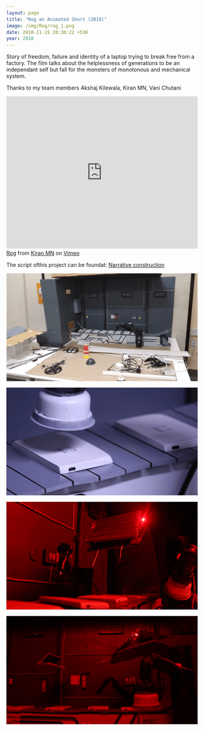 ```yaml
---
layout: page
title: "Rog an Animated Short (2018)"
image: /img/Rog/rog_1.png
date: 2018-11-15 20:30:22 +530
year: 2018
---
```

<p></p>
Story of freedom, failure and identity of a laptop trying to break free from a factory.
The film talks about the helplessness of generations to be an independant self but fall for the monsters of monotonous and mechanical system.

Thanks to my team members Akshaj Kilewala, Kiran MN, Vani Chutani

<iframe src="https://player.vimeo.com/video/300051990?h=5d2ccaf99c" width="100%" height="400" frameborder="0" allow="autoplay; fullscreen; picture-in-picture" allowfullscreen></iframe>
<a href="https://vimeo.com/300051990">Rog</a> from <a href="https://vimeo.com/user65249318">Kiran MN</a> on <a href="https://vimeo.com">Vimeo</a>  

The script ofthis project can be foundat:
[Narrative construction](https://drive.google.com/file/d/1hrcG8GdKsXZIX8GS2wpvLqQHvQ5dhFL_/view?usp=sharing)

![Rog-making](/img/Rog/making_1.png)

![Rog-making](/img/Rog/rog_2.png)

![Rog-making](/img/Rog/rog_3.png)

![Rog-making](/img/Rog/rog_4.png)